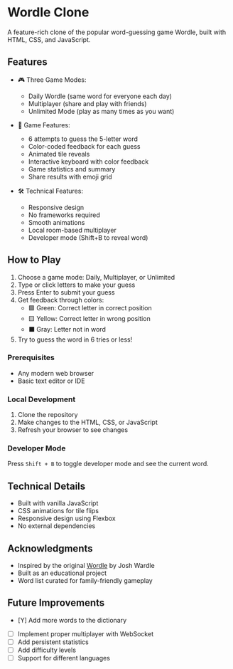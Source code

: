 # Wordle Clone

A feature-rich clone of the popular word-guessing game Wordle, built with HTML, CSS, and JavaScript.

## Features

- 🎮 Three Game Modes:
  - Daily Wordle (same word for everyone each day)
  - Multiplayer (share and play with friends)
  - Unlimited Mode (play as many times as you want)

- 🎯 Game Features:
  - 6 attempts to guess the 5-letter word
  - Color-coded feedback for each guess
  - Animated tile reveals
  - Interactive keyboard with color feedback
  - Game statistics and summary
  - Share results with emoji grid

- 🛠 Technical Features:
  - Responsive design
  - No frameworks required
  - Smooth animations
  - Local room-based multiplayer
  - Developer mode (Shift+B to reveal word)

## How to Play

1. Choose a game mode: Daily, Multiplayer, or Unlimited
2. Type or click letters to make your guess
3. Press Enter to submit your guess
4. Get feedback through colors:
   - 🟩 Green: Correct letter in correct position
   - 🟨 Yellow: Correct letter in wrong position
   - ⬛ Gray: Letter not in word
5. Try to guess the word in 6 tries or less!

### Prerequisites
- Any modern web browser
- Basic text editor or IDE

### Local Development
1. Clone the repository
2. Make changes to the HTML, CSS, or JavaScript
3. Refresh your browser to see changes

### Developer Mode
Press `Shift + B` to toggle developer mode and see the current word.

## Technical Details

- Built with vanilla JavaScript
- CSS animations for tile flips
- Responsive design using Flexbox
- No external dependencies


## Acknowledgments

- Inspired by the original [Wordle](https://www.nytimes.com/games/wordle/index.html) by Josh Wardle
- Built as an educational project
- Word list curated for family-friendly gameplay

## Future Improvements

- [Y] Add more words to the dictionary
- [ ] Implement proper multiplayer with WebSocket
- [ ] Add persistent statistics
- [ ] Add difficulty levels
- [ ] Support for different languages
